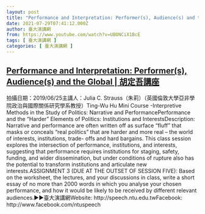 ```yaml
---
layout: post
title: "Performance and Interpretation: Performer(s), Audience(s) and the Global | 胡定吾講座"
date: 2021-07-29T07:41:12.000Z
author: 臺大演講網
from: https://www.youtube.com/watch?v=UBONCiX1BcE
tags: [ 臺大演講網 ]
categories: [ 臺大演講網 ]
---
```

<!--1627544472000-->
[Performance and Interpretation: Performer(s), Audience(s) and the Global | 胡定吾講座](https://www.youtube.com/watch?v=UBONCiX1BcE)
------

<div>
拍攝日期：2019/06/25主講人：Julia C. Strauss（朱莉）（英國倫敦大學亞非學院政治與國際關係研究學系教授）Ting-Wu Hu Mini Course -Interpretive Methods in the Study of Politics: Narrative and PerformancePerformance and the “Harder” Elements of Politics: Institutions and InterestsDescription: Narrative and performance are often written off as surface “fluff” that masks or conceals “real politics” that are harder and more real – the world of interests, institutions, trade- offs and hard bargains. This class session explores the intersection of performance, institutions, and interests, suggesting that performance requires institutions for staging, safety, funding, and wider dissemination, but under conditions of rupture also has the potential to transform institutions and articulate new interests.ASSIGNMENT 3 (DUE AT THE OUTSET OF SESSION FIVE): Based on the worksheet, the lectures, and your discussions in class, write a short essay of no more than 2000 words in which you analyse your chosen performance, and how it would be likely to be received by different relevant audiences.►►臺大演講網Website: http://speech.ntu.edu.twFacebook: http://www.facebook.com/ntuspeech
</div>
